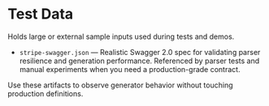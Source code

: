 # Test Data

Holds large or external sample inputs used during tests and demos.
- `stripe-swagger.json` — Realistic Swagger 2.0 spec for validating parser resilience and generation performance. Referenced by
  parser tests and manual experiments when you need a production-grade contract.

Use these artifacts to observe generator behavior without touching production definitions.
